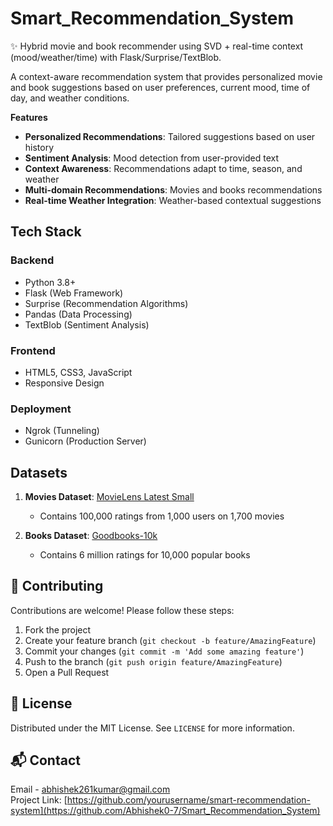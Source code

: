 # Smart_Recommendation_System
✨ Hybrid movie and book recommender using SVD + real-time context (mood/weather/time) with Flask/Surprise/TextBlob.

A context-aware recommendation system that provides personalized movie and book suggestions based on user preferences, current mood, time of day, and weather conditions.

**Features**

- **Personalized Recommendations**: Tailored suggestions based on user history
- **Sentiment Analysis**: Mood detection from user-provided text
- **Context Awareness**: Recommendations adapt to time, season, and weather
- **Multi-domain Recommendations**: Movies and books recommendations
- **Real-time Weather Integration**: Weather-based contextual suggestions

## Tech Stack

### Backend
- Python 3.8+
- Flask (Web Framework)
- Surprise (Recommendation Algorithms)
- Pandas (Data Processing)
- TextBlob (Sentiment Analysis)

### Frontend
- HTML5, CSS3, JavaScript
- Responsive Design

### Deployment
- Ngrok (Tunneling)
- Gunicorn (Production Server)

## Datasets

1. **Movies Dataset**: [MovieLens Latest Small](https://grouplens.org/datasets/movielens/latest/)
   - Contains 100,000 ratings from 1,000 users on 1,700 movies

2. **Books Dataset**: [Goodbooks-10k](https://github.com/zygmuntz/goodbooks-10k)
   - Contains 6 million ratings for 10,000 popular books

## 🤝 Contributing
Contributions are welcome! Please follow these steps:
1. Fork the project
2. Create your feature branch (`git checkout -b feature/AmazingFeature`)
3. Commit your changes (`git commit -m 'Add some amazing feature'`)
4. Push to the branch (`git push origin feature/AmazingFeature`)
5. Open a Pull Request

## 📜 License
Distributed under the MIT License. See `LICENSE` for more information.

## 📬 Contact
Email - abhishek261kumar@gmail.com  
Project Link: [https://github.com/yourusername/smart-recommendation-system](https://github.com/Abhishek0-7/Smart_Recommendation_System)

